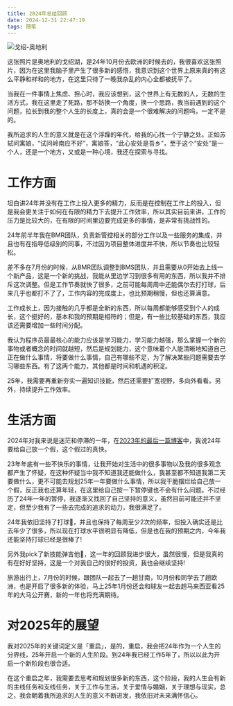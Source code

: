 ```yaml
---
title: 2024年总结回顾 
date: 2024-12-31 22:47:19
tags: 随笔
---
```


![戈绍-奥地利](https://hxy-blog.oss-cn-beijing.aliyuncs.com/images/IMG_1517.png)

这张照片是奥地利的戈绍湖，是24年10月份去欧洲的时候去的，我很喜欢这张照片，因为在这里我脑子里产生了很多新的感悟，我意识到这个世界上原来真的有这么平静和祥和的地方，在这里只待了一晚我杂乱的内心全都被抚平了。

当我在一件事情上焦虑、担心时，我应该想到，这个世界上有无数的人，无数的生活方式，我在这里走了死路，那不妨换一个角度，换一个思路，我当前遇到的这个问题，拉长到我的整个人生的长度上，真的会是一个很难解决的问题吗，一定不是的。

我所追求的人生的意义就是在这个浮躁的年代，给我的心找一个宁静之处。正如苏轼问寓娘，“试问岭南应不好”，寓娘答，“此心安处是吾乡”，至于这个“安处”是一个人，还是一个地方，又或是一种心境，我还在探索与寻找。

# 工作方面

坦白讲24年并没有在工作上投入更多的精力，反而是在控制在工作上的投入，但是我会更关注于如何在有限的精力下去提升工作效率，所以其实目前来讲，工作的压力是比较大的，在有限的时间里边要完成更多的事情，是非常有挑战性的。

24年前半年我在BMR团队，负责新管控相关的部分工作以及一些服务的集成，并且也有在指导低级别的同事，不过因为项目整体进度并不快，所以节奏也比较轻松。

差不多在7月份的时候，从BMR团队调整到BMS团队，并且需要从0开始去上线一个新产品，这是一个新的挑战，我能从里边学习到很多有用的东西，所以我并不排斥这次调整。但是工作节奏就快了很多，之前可能每周周中还能偶尔去打打球，后来几乎也都打不了了，工作内容的完成度上，也比预期稍慢，但也还算满意。

工作成长上，因为接触的几乎都是全新的东西，所以每周都能够感受到个人的成长，这个挺好的，基本和我的预期是相符的；但是，有一些比较基础的东西，我应该还需要增加一些时间分配。

我认为程序员最最核心的能力应该是学习能力，学习能力越强，那么掌握一个新的事物或者概念的时间就越短，然后是规划能力，这个意味着个人能清晰地知道自己正在做什么事情，将要做什么事情，自己有哪些不足，为了解决某些问题需要去学习哪些东西。有了这两个能力，其他都是时间和机遇的积淀。

25年，我需要再重新夯实一遍知识技能，然后还需要扩宽视野，多向外看看。另外，持续提升工作效率。

# 生活方面

2024年对我来说是迷茫和停滞的一年，在[2023年的最后一篇博客](https://hexueyuan.github.io/2023/12/30/last-day-of-2023/)中，我说24年要给自己放一个假，这个假过的真快。

23年年底有一些不快乐的事情，让我开始对生活中的很多事物以及我的很多观念都产生了怀疑，在这种怀疑当中我不知道我还能做什么，我甚至都不知道我第二天要做什么，更不可能去规划25年一年要做什么事情，所以我干脆摆烂给自己放一个假，反正我也还算年轻，在这里给自己按一下暂停键也不会有什么问题。不过经历了24年一年的暂停，我逐渐又找回了自己坚持的意义，虽然目前可能还并不坚定，但至少我有了一些去完成的追求的动力，我很满足了。

24年我依旧坚持了打球🏸，并且也保持了每周至少2次的频率，但投入确实还是比去年少了很多，所以现在打球水平很明显有降低，但是也在我的预期之内，今年我还能坚持打球已经是很棒了!

另外我pick了新技能弹吉他🎸，这一年的回顾我进步很大，虽然很慢，但是我真的有在好好坚持，这是一个对我自己的很好的投资，我也会继续坚持!

旅游出行上，7月份的时候，跟团队一起去了一趟甘南，10月份和同学去了趟欧洲，也是开启了很多新的体验，马上25年1月份还会和球友一起去趟马来西亚看25年的大马公开赛，新的一年也将充满期待。

# 对2025年的展望

我对2025年的关键词定义是「重启」，是的，重启，我会把24年作为一个人生的分界线，25年开启一个新的人生阶段。到24年我已经工作5年了，所以以此为开启一个新阶段也很合适。

在这个重启之年，我需要去思考和规划很多新的东西，这个阶段，我的人生会有新的主线任务和支线任务，关于工作与生活，关于爱情与婚姻，关于理想与现实，总之，我会朝着我所追求的人生的意义不断进发，我依旧对未来满怀信心。

